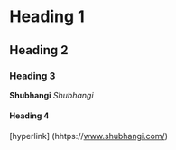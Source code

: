 # Heading 1
## Heading 2
### Heading 3
**Shubhangi**
*Shubhangi*
#### Heading 4
[hyperlink] (hhtps://www.shubhangi.com/)
